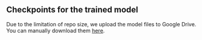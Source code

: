 Checkpoints for the trained model
-----
Due to the limitation of repo size, we upload the model files to Google Drive. You can manually download them [here](https://drive.google.com/drive/folders/1VYMo1OoaGxoOLNx6-qIt2Wg03lsZw_kA?usp=sharing).
